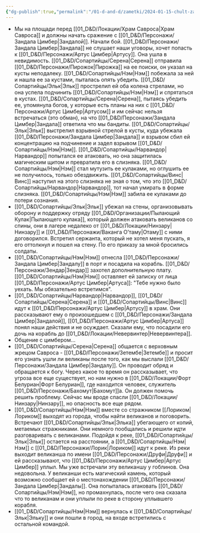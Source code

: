 ```yaml
---
{"dg-publish":true,"permalink":"/01-d-and-d/zametki/2024-01-15-chult-zametki-o-sessii/","created":"2024-11-09T09:06:49.780+03:00","updated":"2024-03-25T23:39:02.969+03:00"}
---
```


- Мы на площади перед [[01_D&D/Локации/Храм Савроса\|Храм Савроса]] и должны начать сражение с [[01_D&D/Персонажи/Зандала Цимбер\|Зандалой]]. Начали бой. [[01_D&D/Персонажи/Зандала Цимбер\|Зандала]] не слушает наши уговоры, хочет попасть к [[01_D&D/Персонажи/Артус Цимбер\|Артусу]]. Она ушла в невидимость. [[01_D&D/Сопартийцы/Серена\|Серена]] отправила [[01_D&D/Персонажи/Пирожок\|Пирожка]] на ее поиски, он указал на кусты неподалеку. [[01_D&D/Сопартийцы/Нэм\|Нэм]] побежала за ней и нашла ее за кустами, пыталась опять убедить. [[01_D&D/Сопартийцы/Эльк\|Эльк]] прострелил ей оба колена стрелами, но она успела подчинить [[01_D&D/Сопартийцы/Нэм\|Нэм]] и спрятаться в кустах. [[01_D&D/Сопартийцы/Серена\|Серена]], пытаясь убедить ее, упомянула богов, у которые есть планы на них с [[01_D&D/Персонажи/Артус Цимбер\|Артусом]] и им сейчас нельзя встречаться (это обман), на что [[01_D&D/Персонажи/Зандала Цимбер\|Зандала]] ответила что мы бандиты. [[01_D&D/Сопартийцы/Эльк\|Эльк]] выстрелил взрывной стрелой в кусты, куда убежала [[01_D&D/Персонажи/Зандала Цимбер\|Зандала]] и взрывом сбил ей концентрацию на подчинение и задел взрывом [[01_D&D/Сопартийцы/Нэм\|Нэм]]. [[01_D&D/Сопартийцы/Нарвандор\|Нарвандор]] попытался ее атаковать, но она защитилась магическим щитом и превратила его в слизняка. [[01_D&D/Сопартийцы/Нэм\|Нэм]] стал мутузить ее кулаками, но оглушить ее не получилось, только обездвижить. [[01_D&D/Сопартийцы/Винс\|Винс]] наступил на этого слизняка не зная о том, что это [[01_D&D/Сопартийцы/Нарвандор\|Нарвандор]], тот начал умирать в форме слизняка. [[01_D&D/Сопартийцы/Нэм\|Нэм]] забила ее кулаками до потери сознания.
- [[01_D&D/Сопартийцы/Эльк\|Эльк]] убежал на стены, организовывать оборону и поддержку отряду [[01_D&D/Организации/Пылающий Кулак\|Пылающего кулака]], который должен атаковать великанов со спины, они в лагере недалеко от [[01_D&D/Локации/Нинзару\|Нинзару]] и [[01_D&D/Персонажи/Ваканга О’таму\|Отаму]] с ними договорился. Встретил сержанта, который не хотел меня пускать, я его оттолкнул и пошел на стену. По его приказу за мной бросились солдаты.
- [[01_D&D/Сопартийцы/Нэм\|Нэм]] отнесла [[01_D&D/Персонажи/Зандала Цимбер\|Зандалу]] в порт и посадила на корабль. [[01_D&D/Персонажи/Зендар\|Зендар]] захотел дополнительную плату. [[01_D&D/Сопартийцы/Нэм\|Нэм]] оставляет ей записку от лица [[01_D&D/Персонажи/Артус Цимбер\|Артуса]]: "Тебе нужно было уехать. Мы обязательно встретимся".
- [[01_D&D/Сопартийцы/Нарвандор\|Нарвандор]], [[01_D&D/Сопартийцы/Серена\|Серена]] и [[01_D&D/Сопартийцы/Винс\|Винс]] идут к [[01_D&D/Персонажи/Артус Цимбер\|Артусу]] в храм. Они рассказывают ему о произошедшем с [[01_D&D/Персонажи/Зандала Цимбер\|Зандалой]], [[01_D&D/Персонажи/Артус Цимбер\|Артуса]] понял наши действия и не осуждает. Сказали ему, что посадили его дочь на корабль до [[01_D&D/Локации/Невервинтер\|Невервинтера]]. 
- Общение с цимбером...
- [[01_D&D/Сопартийцы/Серена\|Серена]] общается с верховным жрецом Савроса - [[01_D&D/Персонажи/Зетембе\|Зетембе]] и просит его узнать ушли ли великаны после того, как мы выслали [[01_D&D/Персонажи/Зандала Цимбер\|Зандалу]]. Он проводит обряд и обращается к богу. Через какое то время он рассказывает, что угроза все еще существует, но нам нужно в [[01_D&D/Локации/Форт Белуриан\|Форт Белуриан]], где находится человек, служитель [[01_D&D/Персонажи/Бахомут\|Бахомут]]а. Он должен помочь решить проблему. Сейчас мы вроде спасли [[01_D&D/Локации/Нинзару\|Нинзару]], но опасность все еще рядом.
- [[01_D&D/Сопартийцы/Нэм\|Нэм]] вместе со стражником [[Лориком\|Лориком]] выходят из города, чтобы найти великанов и поговорить. Встречают [[01_D&D/Сопартийцы/Эльк\|Элька]] убегающего от копий, метаемых стражниками. Они немного пообщались и решили идти разговаривать с великанами. Подойдя к реке, [[01_D&D/Сопартийцы/Эльк\|Эльк]] остается на расстоянии, а [[01_D&D/Сопартийцы/Нэм\|Нэм]] с [[01_D&D/Персонажи/Лорик\|Лориком]] идут к реке. Из реки выходит великанша по имени [[01_D&D/Персонажи/Друфи\|Друфи]] и ей рассказывают, что [[01_D&D/Персонажи/Артус Цимбер\|Артус Цимбер]] уплыл. Мы уже встречали эту великаншу у гоблинов. Она недовольна. У великанши есть магический камень, который возможно сообщает ей о местонахождении [[01_D&D/Персонажи/Зандала Цимбер\|Зандалы]]. Она попыталась атаковать [[01_D&D/Сопартийцы/Нэм\|Нэм]], но промахнулась, после чего она сказала что то великанам и они уплыли по реке в сторону уплывшего корабля.
- [[01_D&D/Сопартийцы/Нэм\|Нэм]] вернулась к [[01_D&D/Сопартийцы/Эльк\|Эльку]] и они пошли в город, на входе встретились с остальной командой.